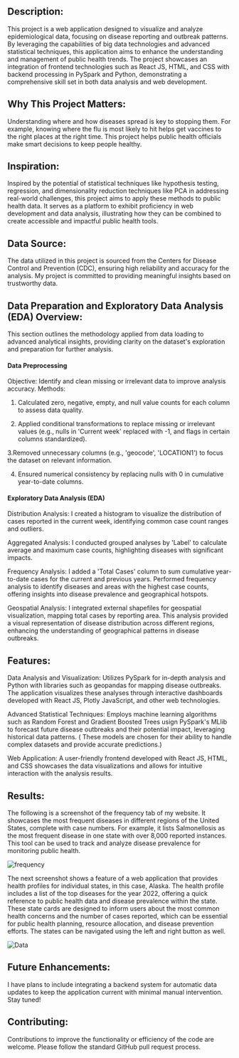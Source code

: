 ## Description:

This project is a web application designed to visualize and analyze epidemiological data, focusing on disease reporting and outbreak patterns. By leveraging the capabilities of big data technologies and advanced statistical techniques, this application aims to enhance the understanding and management of public health trends. The project showcases an integration of frontend technologies such as React JS, HTML, and CSS with backend processing in PySpark and Python, demonstrating a comprehensive skill set in both data analysis and web development.

## Why This Project Matters:

Understanding where and how diseases spread is key to stopping them. For example, knowing where the flu is most likely to hit helps get vaccines to the right places at the right time. This project helps public health officials make smart decisions to keep people healthy.

## Inspiration: 

Inspired by the potential of statistical techniques like hypothesis testing, regression, and dimensionality reduction techniques like PCA in addressing real-world challenges, this project aims to apply these methods to public health data. It serves as a platform to exhibit proficiency in web development and data analysis, illustrating how they can be combined to create accessible and impactful public health tools.

## Data Source:

The data utilized in this project is sourced from the Centers for Disease Control and Prevention (CDC), ensuring high reliability and accuracy for the analysis. My project is committed to providing meaningful insights based on trustworthy data.

## Data Preparation and Exploratory Data Analysis (EDA) Overview:

This section outlines the methodology applied from data loading to advanced analytical insights, providing clarity on the dataset's exploration and preparation for further analysis.

#### Data Preprocessing

Objective: Identify and clean missing or irrelevant data to improve analysis accuracy.
Methods:
1. Calculated zero, negative, empty, and null value counts for each column to assess data quality.

2. Applied conditional transformations to replace missing or irrelevant values (e.g., nulls in 'Current week' replaced with -1, and flags in certain columns standardized).
   
3.Removed unnecessary columns (e.g., 'geocode', 'LOCATION1') to focus the dataset on relevant information.

4. Ensured numerical consistency by replacing nulls with 0 in cumulative year-to-date columns.


#### Exploratory Data Analysis (EDA)

Distribution Analysis: I created a histogram to visualize the distribution of cases reported in the current week, identifying common case count ranges and outliers.

Aggregated Analysis: I conducted grouped analyses by 'Label' to calculate average and maximum case counts, highlighting diseases with significant impacts.

Frequency Analysis: I added a 'Total Cases' column to sum cumulative year-to-date cases for the current and previous years. Performed frequency analysis to identify diseases and areas with the highest case counts, offering insights into disease prevalence and geographical hotspots.

Geospatial Analysis: I integrated external shapefiles for geospatial visualization, mapping total cases by reporting area. This analysis provided a visual representation of disease distribution across different regions, enhancing the understanding of geographical patterns in disease outbreaks.

## Features:

Data Analysis and Visualization: Utilizes PySpark for in-depth analysis and Python with libraries such as geopandas for mapping disease outbreaks. The application visualizes these analyses through interactive dashboards developed with React JS, Plotly JavaScript, and other web technologies.

Advanced Statistical Techniques: Employs machine learning algorithms such as Random Forest and Gradient Boosted Trees usign PySpark's MLlib to forecast future disease outbreaks and their potential impact, leveraging historical data patterns. ( These models are chosen for their ability to handle complex datasets and provide accurate predictions.)

Web Application: A user-friendly frontend developed with React JS, HTML, and CSS showcases the data visualizations and allows for intuitive interaction with the analysis results.

## Results:

The following is a screenshot of the frequency tab of my website. It showcases the most frequent diseases in different regions of the United States, complete with case numbers. For example, it lists Salmonellosis as the most frequent disease in one state with over 8,000 reported instances. This tool can be used to track and analyze disease prevalence for monitoring public health.

![frequency](https://github.com/shaunthom/Outbreak-Analytics-PySpark/assets/134566032/5822508e-76f5-4f23-ad36-fe54b0f7b778)


The next screenshot shows a feature of a web application that provides health profiles for individual states, in this case, Alaska. The health profile includes a list of the top diseases for the year 2022, offering a quick reference to public health data and disease prevalence within the state. These state cards are designed to inform users about the most common health concerns and the number of cases reported, which can be essential for public health planning, resource allocation, and disease prevention efforts. The states can be navigated using the left and right button as well.

![Data](https://github.com/shaunthom/Outbreak-Analytics-PySpark/assets/134566032/cab5ca3f-2596-497b-948b-a965cc8bedbc)


## Future Enhancements:

I have plans to include integrating a backend system for automatic data updates to keep the application current with minimal manual intervention. Stay tuned!

## Contributing:

Contributions to improve the functionality or efficiency of the code are welcome. Please follow the standard GitHub pull request process.
